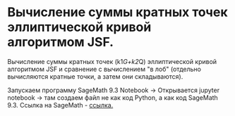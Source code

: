 # Вычисление суммы кратных точек эллиптической кривой алгоритмом JSF.

Вычисление суммы кратных точек (k1*G+k2*Q) эллиптической кривой алгоритмом JSF и сравнение с вычислением "в лоб" (отдельно вычисляются кратные точки, а затем они складываются).

Запускаем программу SageMath 9.3 Notebook -> Открывается jupyter notebook -> там создаем файл не как код Python, а как код SageMath 9.3.
Ссылка на SageMath - [ссылка.](https://www.sagemath.org/)
